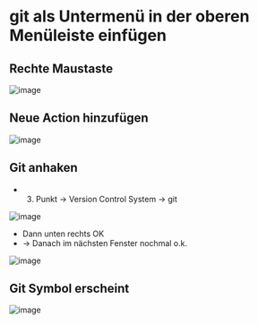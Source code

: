 # git als Untermenü in der oberen Menüleiste einfügen

## Rechte Maustaste 

![image](https://github.com/jmetzger/training-git-intellij/assets/1933318/8441978e-4793-42bd-9d72-56a715ef253e)

## Neue Action hinzufügen 

![image](https://github.com/jmetzger/training-git-intellij/assets/1933318/29c873bd-0b6d-40f8-8335-faa71468042e)

## Git anhaken 

  * 3. Punkt -> Version Control System -> git 

![image](https://github.com/jmetzger/training-git-intellij/assets/1933318/499abca8-979d-4382-8fdb-5226fa83db9a)

  * Dann unten rechts OK
  * -> Danach im nächsten Fenster nochmal o.k. 

![image](https://github.com/jmetzger/training-git-intellij/assets/1933318/a21d03d9-7c98-4b1d-a3f0-663df67d7f16)

## Git Symbol erscheint 

![image](https://github.com/jmetzger/training-git-intellij/assets/1933318/9c456056-b0da-402b-9911-4f37e56934d2)
